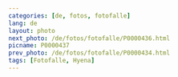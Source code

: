 ```yaml
---
categories: [de, fotos, fotofalle]
lang: de
layout: photo
next_photo: /de/fotos/fotofalle/P0000436.html
picname: P0000437
prev_photo: /de/fotos/fotofalle/P0000434.html
tags: [Fotofalle, Hyena]
---
```

